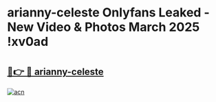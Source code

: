 # arianny-celeste Onlyfans Leaked - New Video & Photos March 2025 !xv0ad

# <h2><a href="https://8c8to8.iuczelnia.edu.pl?title=arianny-celeste&ref=xv0ad">🔗👉 🔴 arianny-celeste</a></h2>

[![acn](https://github.com/user-attachments/assets/0f9c940e-d8b0-45ae-aac7-cd30a18b3e1c)](https://8c8to8.iuczelnia.edu.pl?title=arianny-celeste&ref=xv0ad)

